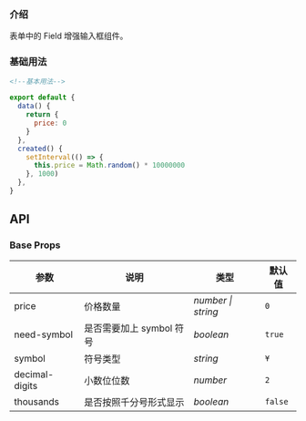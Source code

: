 ### 介绍

表单中的 Field 增强输入框组件。

### 基础用法

```html
<!--基本用法-->
```

```js
export default {
  data() {
    return {
      price: 0
    }
  },
  created() {
    setInterval(() => {
      this.price = Math.random() * 10000000
    }, 1000)
  },
}
```

## API

### Base Props

| 参数   | 说明           | 类型      | 默认值 |
| ------ | -------------- | --------- | ------ |
| price | 价格数量    | _number \| string_    | `0` |
| need-symbol   | 是否需要加上 symbol 符号 | _boolean_  | `true`    |
| symbol   | 符号类型   | _string_  | `¥`    |
| decimal-digits     | 小数位位数   | _number_  | `2`    |
| thousands     | 是否按照千分号形式显示   | _boolean_  | `false`    |
